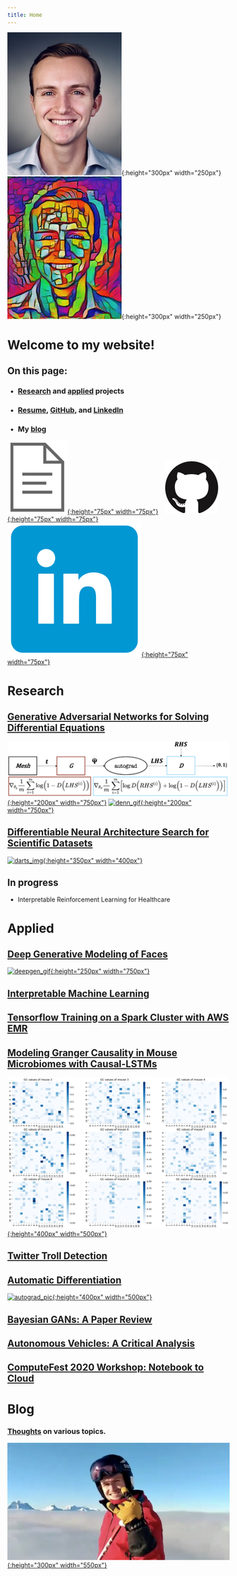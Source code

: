 ```yaml
---
title: Home
---
```


![headshot](pics/headshot.jpg){:height="300px" width="250px"}![style-headshot](pics/dylan_style.png){:height="300px" width="250px"}

# Welcome to my website!

## On this page:
- ### [Research](index.md#research) and [applied](index.md#applied) projects
- ### [Resume](resume/resume.pdf), [GitHub](https://github.com/dylanrandle), and [LinkedIn](https://linkedin.com/in/dylanrandle/)
- ### My [blog](index.md#blog)

[![resume](pics/cv_no_back.png){:height="75px" width="75px"}](resume/resume.pdf)&nbsp;&nbsp;&nbsp;&nbsp;[![gitlogo](pics/GitHub-Mark-120px-plus.png){:height="75px" width="75px"}](https://github.com/dylanrandle)&nbsp;&nbsp;&nbsp;&nbsp;[![linkedinlogo](pics/linkedin.png){:height="75px" width="75px"}](https://linkedin.com/in/dylanrandle/)

# Research
## [Generative Adversarial Networks for Solving Differential Equations](denn/denn.md)

[![denn_diagram](denn/DEQGAN_diagram.png){:height="200px" width="750px"}](denn/denn.html)
[![denn_gif](denn/sir_2x.gif){:height="200px" width="750px"}](denn/denn.html)

## [Differentiable Neural Architecture Search for Scientific Datasets](https://towardsdatascience.com/investigating-differentiable-neural-architecture-search-for-scientific-datasets-62899be8714e?source=friends_link&sk=bece331a719b31f24118c4b538b71d4f)

[![darts_img](https://miro.medium.com/max/1400/0*nO1g2NGabIA_QaA1){:height="350px" width="400px"}](https://towardsdatascience.com/investigating-differentiable-neural-architecture-search-for-scientific-datasets-62899be8714e?source=friends_link&sk=bece331a719b31f24118c4b538b71d4f)

## In progress
- Interpretable Reinforcement Learning for Healthcare

# Applied
## [Deep Generative Modeling of Faces](https://github.com/dylanrandle/deepgen)

[![deepgen_gif](https://github.com/dylanrandle/deepgen/raw/master/examples/gif_test_examples.gif){:height="250px" width="750px"}](https://github.com/dylanrandle/deepgen)

## [Interpretable Machine Learning](https://github.com/dylanrandle/pynterp)
## [Tensorflow Training on a Spark Cluster with AWS EMR](https://github.com/dylanrandle/spark-tensorflow)

## [Modeling Granger Causality in Mouse Microbiomes with Causal-LSTMs](https://github.com/dylanrandle/microbiome)

[![microbiome_pic](pics/microbiome_causality.png){:height="400px" width="500px"}](https://github.com/dylanrandle/microbiome)

## [Twitter Troll Detection](https://dylanrandle.github.io/troll_classification)
## [Automatic Differentiation](https://github.com/dylanrandle/autograd)

[![autograd_pic](https://github.com/dylanrandle/autograd/raw/master/docs/img/display.png){:height="400px" width="500px"}](https://github.com/dylanrandle/autograd)

## [Bayesian GANs: A Paper Review](bayesgan/bayesgan.md)
## [Autonomous Vehicles: A Critical Analysis](safe_avs/safe_avs.md)
## [ComputeFest 2020 Workshop: Notebook to Cloud](https://colab.research.google.com/drive/1HUxNsHqqTZ1FRuveu6SS6gr6lCVe6QqO)

# Blog
### [Thoughts](blog.md) on various topics.

[![revy](pics/Revy.JPG){:height="300px" width="550px"}](blog.html)
